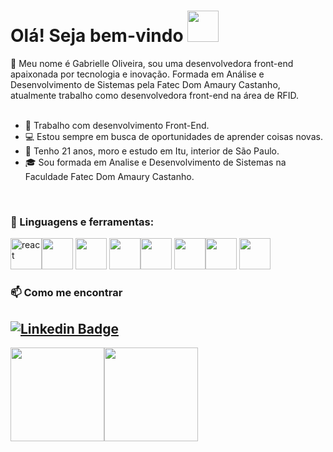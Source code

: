 # Olá! Seja bem-vindo <img src="https://i.pinimg.com/originals/7c/ca/c4/7ccac4699f861ebd999ed270a5a42eac.gif" width="50">

:wave: Meu nome é Gabrielle Oliveira, sou uma desenvolvedora front-end apaixonada por tecnologia e inovação. Formada em Análise e Desenvolvimento de Sistemas pela Fatec Dom Amaury Castanho, atualmente trabalho como desenvolvedora front-end na área de RFID. 
<br>
<br>
- :briefcase: Trabalho com desenvolvimento Front-End.
- :computer: Estou sempre em busca de oportunidades de aprender coisas novas. 
- :pushpin: Tenho 21 anos, moro e estudo em Itu, interior de São Paulo. 
- :mortar_board: Sou formada em Analise e Desenvolvimento de Sistemas na Faculdade Fatec Dom Amaury Castanho.

<br>

### :rocket: Linguagens e ferramentas:
<img width="50" height="50" src="https://img.icons8.com/color/48/react-native.png" alt="react"/><img src="https://user-images.githubusercontent.com/25181517/183568594-85e280a7-0d7e-4d1a-9028-c8c2209e073c.png" width='50px'/>
<img src="https://img.icons8.com/color/344/bootstrap.png" width="50">
<img src="https://img.icons8.com/color/48/html-5--v1.png" width="50"><img src="https://img.icons8.com/color/344/javascript--v1.png" width="50">
<img src="https://img.icons8.com/color/344/python--v1.png" width="50"><img src="https://img.icons8.com/color/344/angularjs.png" width="50">
<img src="https://img.icons8.com/color/344/django.png" width="50">

### 📫 Como me encontrar
[![Linkedin Badge](https://img.shields.io/badge/-LinkedIn-blue?style=flat-square&logo=Linkedin&logoColor=white&link=https://www.linkedin.com/in/monicamhillman/)](https://www.linkedin.com/in/gabrielle040/)
---

<div>
<img height="150em" src="https://github-readme-stats.vercel.app/api/top-langs/?username=httpsGabrielle&layout=compact&langs_count=7&theme=dracula"/><img height="150em" src="https://github-readme-stats.vercel.app/api?username=httpsGabrielle&show_icons=true&theme=dracula&include_all_commits=true&count_private=true"/>
</div>
